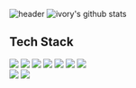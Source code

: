 ![header](https://capsule-render.vercel.app/api?type=waving&color=gradient&section=header&text=Front-end%20Developer&height=250&animation=fadeIn&fontSize=50)
![ivory's github stats](https://github-readme-stats.vercel.app/api?username=ivory0312&count_private=true&show_icons=true&theme=vue)

<!-- <a href="https://github.com/ivory0312" target="_blank">
<img src=https://img.shields.io/badge/github-%2324292e.svg?&style=for-the-badge&logo=github&logoColor=white alt=github style="margin-bottom: 5px;" />
</a>
<a href="https://www.instagram.com/belovory/" target="_blank">
<img src=https://img.shields.io/badge/instagram-%23000000.svg?&style=for-the-badge&logo=instagram&logoColor=white alt=instagram style="margin-bottom: 5px;" />
</a> -->
<h2>Tech Stack</h2>
<div>
  <img src="https://img.shields.io/badge/html-ffb13b?style=flat-square&logo=html5&logoColor=white&color=e35027"/>
  <img src="https://img.shields.io/badge/css-ffb13b?style=flat-square&logo=Css3&logoColor=white&color=1572B6"/>
  <img src="https://img.shields.io/badge/JavaScript-ffb13b?style=flat-square&logo=JavaScript&logoColor=white&color=ffb13b"/>
  <img src="https://img.shields.io/badge/React-ffb13b?style=flat-square&logo=React&logoColor=white&color=61dafb"/>
  <img src="https://img.shields.io/badge/Scss-ffb13b?style=flat-square&logo=Sass&logoColor=white&color=CC6699"/>
  <img src="https://img.shields.io/badge/Typescript-ffb13b?style=flat-square&logo=Typescript&logoColor=white&color=3178C6"/>
  <img src="https://img.shields.io/badge/Vue-ffb13b?style=flat-square&logo=vue.js&logoColor=white&color=4FC08D"/>
</div>
<div>
  <img src="https://img.shields.io/badge/-Adobe XD-FF61F6?style=flat-square&logo=Adobe%20XD&logoColor=ffffff"/>
  <img src="https://img.shields.io/badge/-Figma-F24E1E?style=flat-square&logo=Figma&logoColor=white"/>
</div>

